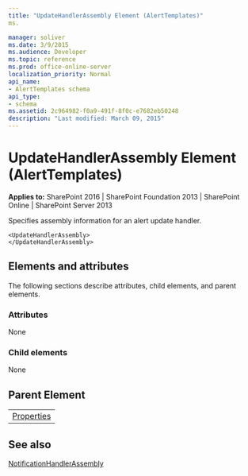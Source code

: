 ```yaml
---
title: "UpdateHandlerAssembly Element (AlertTemplates)"
ms.

manager: soliver
ms.date: 3/9/2015
ms.audience: Developer
ms.topic: reference
ms.prod: office-online-server
localization_priority: Normal
api_name:
- AlertTemplates schema
api_type:
- schema
ms.assetid: 2c964982-f0a9-491f-8f0c-e7682eb50248
description: "Last modified: March 09, 2015"
---
```


# UpdateHandlerAssembly Element (AlertTemplates)

 
  
 **Applies to:** SharePoint 2016 | SharePoint Foundation 2013 | SharePoint Online | SharePoint Server 2013
  
Specifies assembly information for an alert update handler.
  
```
<UpdateHandlerAssembly>
</UpdateHandlerAssembly>
```

## Elements and attributes

The following sections describe attributes, child elements, and parent elements.

### Attributes

None
  
### Child elements

None
  
## Parent Element

||
|:-----|
|[Properties](properties-element-alerttemplates.md)|
   
## See also



[NotificationHandlerAssembly](notificationhandlerassembly-element-alert-templates.md)


